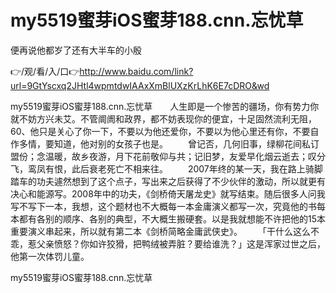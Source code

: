 # my5519蜜芽iOS蜜芽188.cnn.忘忧草
便再说他都岁了还有大半车的小殷

👉/观/看/入/口👉http://www.baidu.com/link?url=9GtYscxq2JHtl4wpmtdwIAAxXmBlUXzKrLhK6E7cDRO&wd

my5519蜜芽iOS蜜芽188.cnn.忘忧草　　人生即是一个惨苦的疆场，你有势力你就不妨方兴未艾。不管阛阓和政界，都不妨表现你的便宜，十足固然流利无阻，
	60、他只是关心了你一下，不要以为他还爱你，不要以为他心里还有你，不要自作多情，要知道，他对别的女孩子也是。
　　曾记否，几何旧事，绿柳花间私订盟份；念温暖，故乡夜游，月下花前敬仰与共；记旧梦，友爱早化烟云逝去；叹分飞，鸾凤有恨，此后衰老死亡不相来往。
　　2007年终的某一天，我在路上骑脚踏车的功夫遽然想到了这个点子，写出来之后获得了不少伙伴的激动，所以就更有决心和能源写。2008年中的功夫，《剑桥倚天屠龙史》就写结束。随后很多人问我写不写下一本，我想，这个题材也不大概每一本金庸演义都写一次，究竟他的书每本都有各别的顺序、各别的典型，不大概生搬硬套。以是我就想能不许把他的15本重要演义串起来，所以就有第二本《剑桥简略金庸武侠史》。
　　「干什么这么不乖，惹父亲愤怒？你如许狡猾，把鸭绒被弄脏？要给谁洗？」这是浑家过世之后，他第一次体罚儿童。

my5519蜜芽iOS蜜芽188.cnn.忘忧草
